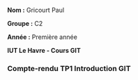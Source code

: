 **Nom :** Gricourt Paul

**Groupe :** C2

**Année :** Première année

**IUT Le Havre - Cours GIT**

### Compte-rendu TP1 Introduction GIT


